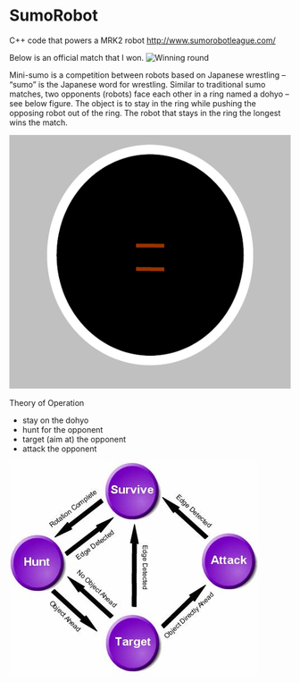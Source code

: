 # SumoRobot

C++ code that powers a MRK2 robot http://www.sumorobotleague.com/

Below is an official match that I won.
![Winning round](https://github.com/arvindkgs/SumoRobot/blob/master/winning.gif)

Mini-sumo is a competition between robots based on Japanese wrestling –
“sumo” is the Japanese word for wrestling. Similar to traditional sumo matches,
two opponents (robots) face each other in a ring named a dohyo – see below figure.
The object is to stay in the ring while pushing the opposing robot out of the ring.
The robot that stays in the ring the longest wins the match.


![Figure 1](https://github.com/arvindkgs/SumoRobot/blob/master/dohyo.png)

Theory of Operation
* stay on the dohyo 
* hunt for the opponent 
* target (aim at) the opponent
* attack the opponent  

![Theory Of Operation](https://github.com/arvindkgs/SumoRobot/blob/master/Building%20and%20Programming%20a%20Mini-Sumo.jpg)
